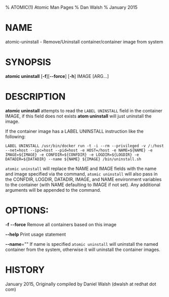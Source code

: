 % ATOMIC(1) Atomic Man Pages
% Dan Walsh
% January 2015
# NAME
atomic-uninstall - Remove/Uninstall container/container image from system

# SYNOPSIS
**atomic uninstall**
[**-f**][**--force**]
[**-h**]
IMAGE [ARG...]

# DESCRIPTION
**atomic uninstall** attempts to read the `LABEL UNINSTALL` field in the
container IMAGE, if this field does not exists **atom uninstall** will just
uninstall the image.

If the container image has a LABEL UNINSTALL instruction like the following:

```LABEL UNINSTALL /usr/bin/docker run -t -i --rm --privileged -v /:/host --net=host --ipc=host --pid=host -e HOST=/host -e NAME=${NAME} -e IMAGE=${IMAGE} -e CONFDIR=${CONFDIR} -e LOGDIR=${LOGDIR} -e DATADIR=${DATADIR} --name ${NAME} ${IMAGE} /bin/uninstall.sh```

`atomic uninstall` will replace the NAME and IMAGE fields with the name and
image specified via the command,  `atomic uninstall` will also pass in the CONFDIR, LOGDIR, DATADIR, IMAGE, and NAME environment variables to the container (with NAME defaulting to IMAGE if not set). Any additional
arguments will be appended to the command.

# OPTIONS:
**-f** **--force**
  Remove all containers based on this image

**--help**
  Print usage statement

**--name**=""
   If name is specified `atomic uninstall` will uninstall the named container from the system, otherwise it will uninstall the container images.

# HISTORY
January 2015, Originally compiled by Daniel Walsh (dwalsh at redhat dot com)
